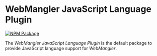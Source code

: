 # WebMangler JavaScript Language Plugin

[![NPM Package][npm-image]][npm-url]

The _WebMangler JavaScript Language Plugin_ is the default package to provide
JavaScript language support for _WebMangler_.

[npm-url]: https://www.npmjs.com/package/@webmangler/language-js "NPM package"
[npm-image]: https://img.shields.io/npm/v/@webmangler/language-js.svg
